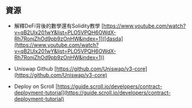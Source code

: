 ## 資源
- 解釋DeFi背後的數學還有Solidity教學
[https://www.youtube.com/watch?v=qB2Ulx201wY&list=PLO5VPQH6OWdX-Rh7RonjZhOd9pb9zOnHW&index=1]([dasda](https://www.youtube.com/watch?v=qB2Ulx201wY&list=PLO5VPQH6OWdX-Rh7RonjZhOd9pb9zOnHW&index=1))

- Uniswap Github
[https://github.com/Uniswap/v3-core](https://github.com/Uniswap/v3-core)

- Deploy on Scroll
[https://guide.scroll.io/developers/contract-deployment-tutorial](https://guide.scroll.io/developers/contract-deployment-tutorial)